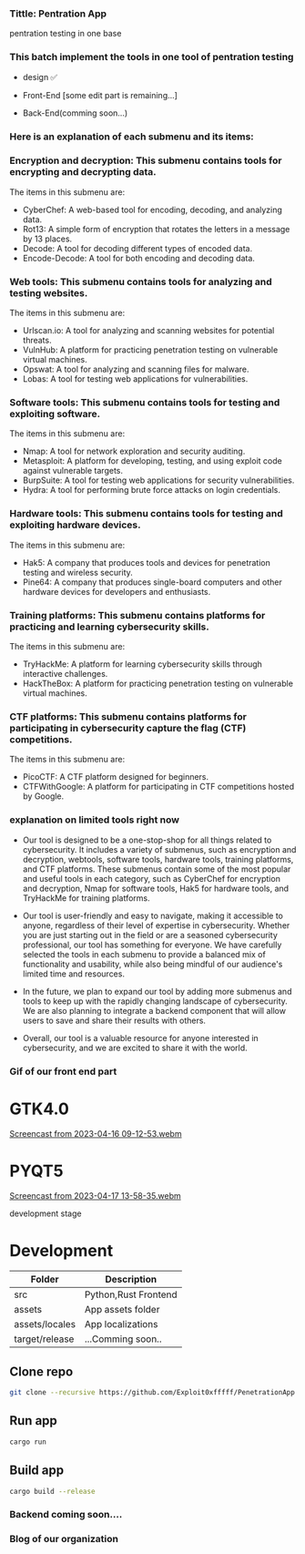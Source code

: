 ### Tittle: Pentration App
pentration testing in one base


### This batch implement the tools in one tool of pentration testing 

- design ✅

- Front-End [some edit part is remaining...]

- Back-End(comming soon...)

### Here is an explanation of each submenu and its items:

### Encryption and decryption: This submenu contains tools for encrypting and decrypting data. 
The items in this submenu are:

- CyberChef: A web-based tool for encoding, decoding, and analyzing data.
- Rot13: A simple form of encryption that rotates the letters in a message by 13 places.
- Decode: A tool for decoding different types of encoded data.
- Encode-Decode: A tool for both encoding and decoding data.
### Web tools: This submenu contains tools for analyzing and testing websites. 
The items in this submenu are:
- Urlscan.io: A tool for analyzing and scanning websites for potential threats.
- VulnHub: A platform for practicing penetration testing on vulnerable virtual machines.
- Opswat: A tool for analyzing and scanning files for malware.
- Lobas: A tool for testing web applications for vulnerabilities.

### Software tools: This submenu contains tools for testing and exploiting software. 
The items in this submenu are:

- Nmap: A tool for network exploration and security auditing.
- Metasploit: A platform for developing, testing, and using exploit code against vulnerable targets.
- BurpSuite: A tool for testing web applications for security vulnerabilities.
- Hydra: A tool for performing brute force attacks on login credentials.

### Hardware tools: This submenu contains tools for testing and exploiting hardware devices.     
The items in this submenu are:

- Hak5: A company that produces tools and devices for penetration testing and wireless security.
- Pine64: A company that produces single-board computers and other hardware devices for developers and enthusiasts.

### Training platforms: This submenu contains platforms for practicing and learning cybersecurity skills. 
The items in this submenu are:

- TryHackMe: A platform for learning cybersecurity skills through interactive challenges.
- HackTheBox: A platform for practicing penetration testing on vulnerable virtual machines.

### CTF platforms: This submenu contains platforms for participating in cybersecurity capture the flag (CTF)     competitions. 
The items in this submenu are:

- PicoCTF: A CTF platform designed for beginners.
- CTFWithGoogle: A platform for participating in CTF competitions hosted by Google.

### explanation on limited tools right now

- Our tool is designed to be a one-stop-shop for all things related to cybersecurity. It includes a variety of submenus, such as encryption and decryption, webtools, software tools, hardware tools, training platforms, and CTF platforms. These submenus contain some of the most popular and useful tools in each category, such as CyberChef for encryption and decryption, Nmap for software tools, Hak5 for hardware tools, and TryHackMe for training platforms.

- Our tool is user-friendly and easy to navigate, making it accessible to anyone, regardless of their level of expertise in cybersecurity. Whether you are just starting out in the field or are a seasoned cybersecurity professional, our tool has something for everyone. We have carefully selected the tools in each submenu to provide a balanced mix of functionality and usability, while also being mindful of our audience's limited time and resources.

- In the future, we plan to expand our tool by adding more submenus and tools to keep up with the rapidly changing landscape of cybersecurity. We are also planning to integrate a backend component that will allow users to save and share their results with others.

- Overall, our tool is a valuable resource for anyone interested in cybersecurity, and we are excited to share it with the world.


### Gif of our front end part

# GTK4.0

[Screencast from 2023-04-16 09-12-53.webm](https://user-images.githubusercontent.com/81065703/232265334-e5076d55-8f2e-417e-90df-a65ddf314929.webm)


# PYQT5 

[Screencast from 2023-04-17 13-58-35.webm](https://user-images.githubusercontent.com/81065703/232470552-38e8be2b-2e96-43ad-9786-0bb794446c4e.webm)

development stage 


# Development

| Folder | Description |
| - | - |
| src | Python,Rust Frontend |
| assets | App assets folder |
| assets/locales | App localizations |
| target/release | ...Comming soon..|

## Clone repo

```sh
git clone --recursive https://github.com/Exploit0xfffff/PenetrationApp
```

## Run app

```sh
cargo run
```

## Build app

```sh
cargo build --release
```
### Backend coming soon....                                                                                       


### Blog of our organization
